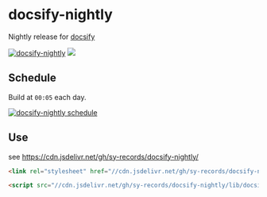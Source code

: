 # docsify-nightly

Nightly release for [docsify](https://github.com/docsifyjs/docsify/)

[![docsify-nightly](https://github.com/sy-records/docsify-nightly/workflows/docsify-nightly/badge.svg)](https://github.com/sy-records/docsify-nightly/actions) [![](https://data.jsdelivr.com/v1/package/gh/sy-records/docsify-nightly/badge)](https://www.jsdelivr.com/package/gh/sy-records/docsify-nightly)

## Schedule

Build at `00:05` each day.

[![docsify-nightly schedule](https://github.com/sy-records/docsify-nightly/workflows/docsify-nightly/badge.svg?event=schedule)](https://github.com/sy-records/docsify-nightly/actions)

## Use

see https://cdn.jsdelivr.net/gh/sy-records/docsify-nightly/

```html
<link rel="stylesheet" href="//cdn.jsdelivr.net/gh/sy-records/docsify-nightly/lib/themes/vue.css" />

<script src="//cdn.jsdelivr.net/gh/sy-records/docsify-nightly/lib/docsify.min.js"></script>
```
